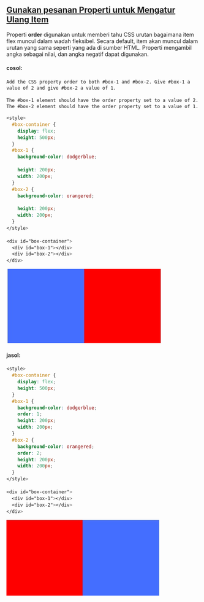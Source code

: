 ## [Gunakan pesanan Properti untuk Mengatur Ulang Item](https://learn.freecodecamp.org/responsive-web-design/css-flexbox/use-the-order-property-to-rearrange-items)

Properti **order** digunakan untuk memberi tahu CSS urutan bagaimana item flex muncul dalam wadah fleksibel. Secara default, item akan muncul dalam urutan yang sama seperti yang ada di sumber HTML. Properti mengambil angka sebagai nilai, dan angka negatif dapat digunakan.

#### cosol:

```
Add the CSS property order to both #box-1 and #box-2. Give #box-1 a value of 2 and give #box-2 a value of 1.

The #box-1 element should have the order property set to a value of 2.
The #box-2 element should have the order property set to a value of 1.
```

```css
<style>
  #box-container {
    display: flex;
    height: 500px;
  }
  #box-1 {
    background-color: dodgerblue;

    height: 200px;
    width: 200px;
  }
  #box-2 {
    background-color: orangered;

    height: 200px;
    width: 200px;
  }
</style>

<div id="box-container">
  <div id="box-1"></div>
  <div id="box-2"></div>
</div>
```

![](/assets/asdawdsadasf.jpg)

#### jasol:

```css
<style>
  #box-container {
    display: flex;
    height: 500px;
  }
  #box-1 {
    background-color: dodgerblue;
    order: 1;
    height: 200px;
    width: 200px;
  }
  #box-2 {
    background-color: orangered;
    order: 2;
    height: 200px;
    width: 200px;
  }
</style>

<div id="box-container">
  <div id="box-1"></div>
  <div id="box-2"></div>
</div>
```

![](/assets/napo.jpg)

